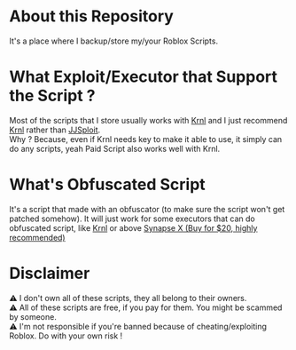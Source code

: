 # About this Repository
It's a place where I backup/store my/your Roblox Scripts.
# What Exploit/Executor that Support the Script ?
Most of the scripts that I store usually works with <a href="https://wearedevs.net/dinfo/Krnl" target="_blank">Krnl</a> 
and I just recommend <a href="https://wearedevs.net/dinfo/Krnl" target="_blank">Krnl</a> rather than 
<a href="https://wearedevs.net/dinfo/JJSploit" target="_blank">JJSploit</a>.<br>
Why ? Because, even if Krnl needs key to make it able to use, it simply can do any 
scripts, yeah Paid Script also works well with Krnl.
# What's Obfuscated Script
It's a script that made with an obfuscator (to make sure the script won't get patched somehow). It will just work for 
some executors that can do obfuscated script, like <a href="https://wearedevs.net/dinfo/Krnl" target="_blank">Krnl</a> or above <a href="https://x.synapse.to/" target="_blank">Synapse X (Buy for $20, highly recommended)</a>
# Disclaimer
⚠️ I don't own all of these scripts, they all belong to their owners.<br>
⚠️ All of these scripts are free, if you pay for them. You might be scammed by someone.<br>
⚠️ I'm not responsible if you're banned because of cheating/exploiting Roblox. Do with your own risk !